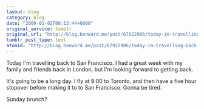 ```yaml
---
layout: blog
category: blog
date: "2009-01-02T08:13:44+0000"
original_service: tumblr
original_url: "http://blog.benward.me/post/67922986/today-im-travelling-back-to-san-francisco-i-had"
tumblr_post_type: text
atomid: "http://blog.benward.me/post/67922986/today-im-travelling-back-to-san-francisco-i-had"
---
```

Today I'm travelling back to San Francisco. I had a great week with my family and friends back in London, but I'm looking forward to getting back.

It's going to be a long day. I fly at 9:00 to Toronto, and then have a five hour stopover before making it to to San Francisco. Gonna be tired.

Sunday brunch? 